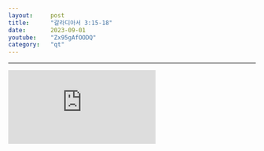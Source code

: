 ```yaml
---
layout:     post
title:      "갈라디아서 3:15-18"
date:       2023-09-01
youtube:    "Zx95gAfOODQ"
category:   "qt"
---
```


<hr>
<div class="youtube">
    <iframe src="https://www.youtube.com/embed/Zx95gAfOODQ" title="YouTube video player" frameborder="0" allow="accelerometer; autoplay; clipboard-write; encrypted-media; gyroscope; picture-in-picture; web-share" allowfullscreen></iframe>
</div>